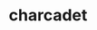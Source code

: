 ---
id: 935
title: charcadet
types: [fire]
image: https://raw.githubusercontent.com/PokeAPI/sprites/master/sprites/pokemon/935.png
---